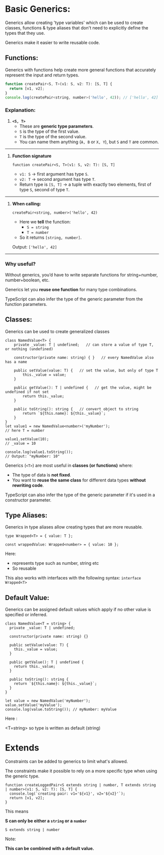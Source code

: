 # **Basic Generics:**

Generics allow creating 'type variables' which can be used to create classes, functions & type aliases that don't need to explicitly define the types that they use.

Generics make it easier to write reusable code.

## Functions:

Generics with functions help create more general functions that accurately represent the input and return types.

```jsx
function createPair<S, T>(v1: S, v2: T): [S, T] {
  return [v1, v2];
}
console.log(createPair<string, number>('hello', 42)); // ['hello', 42]
```

### Explanation:

1. **`<S, T>`**
    - These are **generic type parameters**.
    - `S` is the type of the first value.
    - `T` is the type of the second value.
    - You can name them anything (`A, B` or `X, Y`), but `S` and `T` are common.

---

1. **Function signature**
    
    ```tsx
    function createPair<S, T>(v1: S, v2: T): [S, T]
    
    ```
    
    - `v1: S` → first argument has type `S`.
    - `v2: T` → second argument has type `T`.
    - Return type is `[S, T]` → a tuple with exactly two elements, first of type `S`, second of type `T`.

---

1. **When calling:**
    
    ```tsx
    createPair<string, number>('hello', 42)
    
    ```
    
    - Here we **tell** the function:
        - `S = string`
        - `T = number`
    - So it returns `[string, number]`.
    
    Output: `['hello', 42]`
    

---

### Why useful?

Without generics, you’d have to write separate functions for string+number, number+boolean, etc.

Generics let you **reuse one function** for many type combinations.

<aside>

TypeScript can also infer the type of the generic parameter from the function parameters.

</aside>

## **Classes:**

Generics can be used to create generalized classes

```tsx
class NamedValue<T> {
    private _value: T | undefined;   // can store a value of type T, or nothing (undefined)

    constructor(private name: string) { }   // every NamedValue also has a name

    public setValue(value: T) {   // set the value, but only of type T
        this._value = value;
    }

    public getValue(): T | undefined {   // get the value, might be undefined if not set
        return this._value;
    }

    public toString(): string {   // convert object to string
        return `${this.name}: ${this._value}`;
    }
}
let value1 = new NamedValue<number>('myNumber');  
// here T = number

value1.setValue(10);  
// _value = 10

console.log(value1.toString());  
// Output: "myNumber: 10"
```

Generics (`<T>`) are most useful in **classes (or functions)** where:

- The type of data is **not fixed**.
- You want to **reuse the same class** for different data types **without rewriting code**.

<aside>

TypeScript can also infer the type of the generic parameter if it's used in a constructor parameter.

</aside>

## **Type Aliases:**

Generics in type aliases allow creating types that are more reusable.

```tsx
type Wrapped<T> = { value: T };

const wrappedValue: Wrapped<number> = { value: 10 };
```

Here:

- <T>  represents type such as number, string etc
- So reusable

<aside>

This also works with interfaces with the following syntax: `interface Wrapped<T>` 

</aside>

## **Default Value:**

Generics can be assigned default values which apply if no other value is specified or inferred.

```tsx
class NamedValue<T = string> {
  private _value: T | undefined;

  constructor(private name: string) {}

  public setValue(value: T) {
    this._value = value;
  }

  public getValue(): T | undefined {
    return this._value;
  }

  public toString(): string {
    return `${this.name}: ${this._value}`;
  }
}

let value = new NamedValue('myNumber');
value.setValue('myValue');
console.log(value.toString()); // myNumber: myValue
```

Here :

<aside>

<T=string>  so type is written as default (string)

</aside>

# Extends

Constraints can be added to generics to limit what's allowed.

The constraints make it possible to rely on a more specific type when using the generic type.

 

```tsx
function createLoggedPair<S extends string | number, T extends string | number>(v1: S, v2: T): [S, T] {
  console.log(`creating pair: v1='${v1}', v2='${v2}'`);
  return [v1, v2];
}
```

This means

**S can only be either a `string` or a `number`**

<aside>

`S extends string | number`

</aside>

Note:

<aside>

**This can be combined with a default value.**

</aside>

